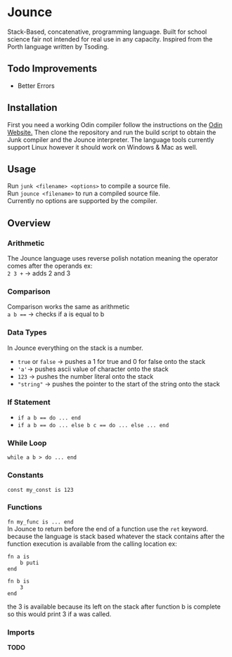 # Jounce
Stack-Based, concatenative, programming language. Built for school science fair not intended for real use in any capacity. Inspired from the Porth language written by Tsoding.

## Todo Improvements
- Better Errors


## Installation
First you need a working Odin compiler follow the instructions on the [Odin Website.](https://odin-lang.org/)
Then clone the repository and run the build script to obtain the Junk compiler and the Jounce interpreter.
The language tools currently support Linux however it should work on Windows & Mac as well.

## Usage
Run `junk <filename> <options>` to compile a source file. <br>
Run `jounce <filename>` to run a compiled source file. <br>
Currently no options are supported by the compiler.

## Overview

### Arithmetic
The Jounce language uses reverse polish notation meaning the operator comes after the operands ex: <br>
`2 3 +` -> adds 2 and 3

### Comparison
Comparison works the same as arithmetic <br>
`a b ==` -> checks if a is equal to b

### Data Types
In Jounce everything on the stack is a number. <br>
- `true` or `false` -> pushes a 1 for true and 0 for false onto the stack
- `'a'`-> pushes ascii value of character onto the stack
- `123` -> pushes the number literal onto the stack
- `"string"` -> pushes the pointer to the start of the string onto the stack


### If Statement
- `if a b == do ... end`
- `if a b == do ... else b c == do ... else ... end`

### While Loop
`while a b > do ... end`

### Constants
`const my_const is 123`

### Functions
`fn my_func is ... end` <br>
In Jounce to return before the end of a function use the `ret` keyword. <br>
because the language is stack based whatever the stack contains after the function execution is available from the calling location ex: <br>
```
fn a is
    b puti
end

fn b is
    3
end
```
the 3 is available because its left on the stack after function b is complete so this would print 3 if a was called.

### Imports
**TODO**